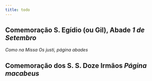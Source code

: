 ```yaml
---
title: todo
---
```

<h2 class="text-center">Comemoração S. Egídio (ou Gil), Abade <em>1 de Setembro</em></h2>

<em>Como na Missa Os justi, página abades</em>

<h2 class="text-center">Comemoração dos S. S. Doze Irmãos <em>Página macabeus</em></h2>
